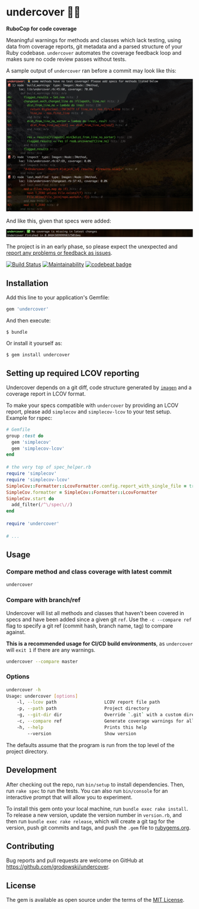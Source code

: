 # undercover 👮‍♂️

**RuboCop for code coverage**

Meaningful warnings for methods and classes which lack testing, using data from coverage reports, git metadata and a parsed structure of your Ruby codebase. `undercover` automates the coverage feedback loop and makes sure no code review passes without tests.

A sample output of `undercover` ran before a commit may look like this:

![screenshot warning](screenshot_warnings.png)

And like this, given that specs were added:

![screenshot success](screenshot_success.png)

The project is in an early phase, so please expect the unexpected and [report any problems or feedback as issues](https://github.com/grodowski/undercover/issues).

[![Build Status](https://travis-ci.org/grodowski/undercover.svg?branch=master)](https://travis-ci.org/grodowski/undercover)
[![Maintainability](https://api.codeclimate.com/v1/badges/b403feed68a18c072ec5/maintainability)](https://codeclimate.com/github/grodowski/undercover/maintainability)
[![codebeat badge](https://codebeat.co/badges/be548247-2421-4448-bdab-896d13eb02e9)](https://codebeat.co/projects/github-com-grodowski-undercover-master)

## Installation

Add this line to your application's Gemfile:

```ruby
gem 'undercover'
```

And then execute:

    $ bundle

Or install it yourself as:

    $ gem install undercover

## Setting up required LCOV reporting

Undercover depends on a git diff, code structure generated by [`imagen`](https://github.com/grodowski/imagen_rb) and a coverage report in LCOV format.

To make your specs compatible with `undercover` by providing an LCOV report, please add `simplecov` and `simplecov-lcov` to your test setup. Example for rspec:

```ruby
# Gemfile
group :test do
  gem 'simplecov'
  gem 'simplecov-lcov'
end

# the very top of spec_helper.rb
require 'simplecov'
require 'simplecov-lcov'
SimpleCov::Formatter::LcovFormatter.config.report_with_single_file = true
SimpleCov.formatter = SimpleCov::Formatter::LcovFormatter
SimpleCov.start do
  add_filter(/^\/spec\//)
end

require 'undercover'

# ...
```

## Usage

### Compare method and class coverage with latest commit

```sh
undercover
```

### Compare with branch/ref

Undercover will list all methods and classes that haven't been covered in specs and have been added since a given git `ref`. Use the `-c --compare ref` flag to specify a git ref (commit hash, branch name, tag) to compare against.

**This is a recommended usage for CI/CD build environments**, as `undercover` will `exit 1` if there are any warnings.

```sh
undercover --compare master
```

### Options

```sh
undercover -h
Usage: undercover [options]
    -l, --lcov path                  LCOV report file path
    -p, --path path                  Project directory
    -g, --git-dir dir                Override `.git` with a custom directory
    -c, --compare ref                Generate coverage warnings for all changes after `ref`
    -h, --help                       Prints this help
        --version                    Show version
```

The defaults assume that the program is run from the top level of the project directory.

## Development

After checking out the repo, run `bin/setup` to install dependencies. Then, run `rake spec` to run the tests. You can also run `bin/console` for an interactive prompt that will allow you to experiment.

To install this gem onto your local machine, run `bundle exec rake install`. To release a new version, update the version number in `version.rb`, and then run `bundle exec rake release`, which will create a git tag for the version, push git commits and tags, and push the `.gem` file to [rubygems.org](https://rubygems.org).

## Contributing

Bug reports and pull requests are welcome on GitHub at https://github.com/grodowski/undercover.

## License

The gem is available as open source under the terms of the [MIT License](https://opensource.org/licenses/MIT).
